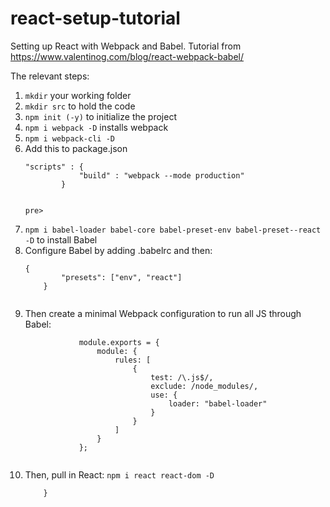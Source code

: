 # react-setup-tutorial
Setting up React with Webpack and Babel.  Tutorial from https://www.valentinog.com/blog/react-webpack-babel/ 

The relevant steps:
<ol>
	<li><code>mkdir</code> your working folder</li>
	<li><code>mkdir src</code> to hold the code</li>
	<li><code>npm init (-y)</code> to initialize the project</li>
	<li><code>npm i webpack -D</code> installs webpack</li>
	<li><code>npm i webpack-cli -D</code></li>
	<li>Add this to package.json
		<p><code><pre>"scripts" : {
			"build" : "webpack --mode production"
		}
		</pre>pre></code></p>
	</li>
	<li><code>npm i babel-loader babel-core babel-preset-env babel-preset--react -D</code> to install Babel</li>
	<li>Configure Babel by adding .babelrc and then: <p><code><pre>{
		"presets": ["env", "react"]
	}
	</pre></code></p></li>
	<li>Then create a minimal Webpack configuration to run all JS through Babel:
		<p><code><pre>
			module.exports = {
				module: {
					rules: [
						{
							test: /\.js$/,
							exclude: /node_modules/,
							use: {
								loader: "babel-loader"
							}
						}
					]
				}
			};
		</pre></code></p>
	</li>
	<li>Then, pull in React: <code>npm i react react-dom -D</li>
	}
</ol>

